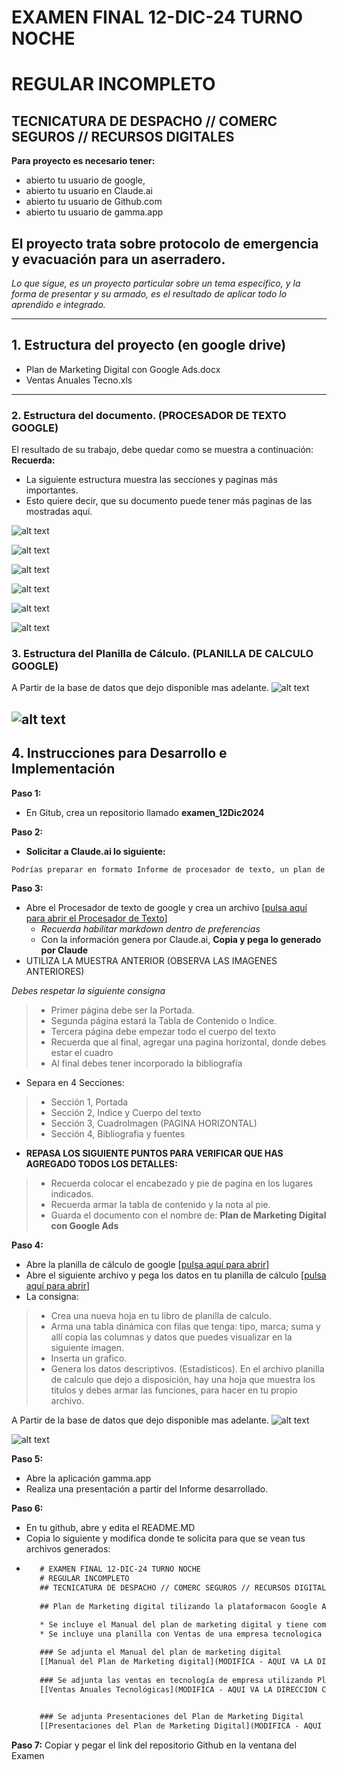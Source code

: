 # EXAMEN FINAL 12-DIC-24 TURNO NOCHE
# REGULAR INCOMPLETO
## TECNICATURA DE DESPACHO // COMERC SEGUROS // RECURSOS DIGITALES

**Para proyecto es necesario tener:**
* abierto tu usuario de google,
* abierto tu usuario en Claude.ai
* abierto tu usuario de Github.com
* abierto tu usuario de gamma.app

## El proyecto trata sobre protocolo de emergencia y evacuación para un aserradero. 
_Lo que sigue, es un proyecto particular sobre un tema específico, y la forma de presentar y su armado, es el resultado de aplicar todo lo aprendido e integrado._

---

## 1. Estructura del proyecto (en google drive)
- Plan de Marketing Digital con Google Ads.docx
- Ventas Anuales Tecno.xls

---

### 2. Estructura del documento. (PROCESADOR DE TEXTO GOOGLE)
El resultado de su trabajo, debe quedar como se muestra a continuación:
**Recuerda:**
* La siguiente estructura muestra las secciones y paginas más importantes. 
* Esto quiere decir, que su documento puede tener más paginas de las mostradas aquí.

![alt text](https://github.com/hcgtech/12.12_EX_FNL_INF_TN_INCOMPLETOS/blob/main/images/portada.png "PORTADA")

![alt text](https://github.com/hcgtech/12.12_EX_FNL_INF_TN_INCOMPLETOS/blob/main/images/indice.png "INDICE") 

![alt text](https://github.com/hcgtech/12.12_EX_FNL_INF_TN_INCOMPLETOS/blob/main/images/cuerpo.png "CUERPO DEL DOCUMENTO") 

![alt text](https://github.com/hcgtech/12.12_EX_FNL_INF_TN_INCOMPLETOS/blob/main/images/cuerpo2.png "CUERPO DEL DOCUMENTO") 

![alt text](https://github.com/hcgtech/12.12_EX_FNL_INF_TN_INCOMPLETOS/blob/main/images/horiz.png "HORIZONTAL CON TABLA")

![alt text](https://github.com/hcgtech/12.12_EX_FNL_INF_TN_INCOMPLETOS/blob/main/images/biblio.png "BIBLIOGRAFIA")

### 3. Estructura del Planilla de Cálculo. (PLANILLA DE CALCULO GOOGLE)
A Partir de la base de datos que dejo disponible mas adelante.
![alt text](https://github.com/hcgtech/12.12_EX_FNL_INF_TN_INCOMPLETOS/blob/main/images/tabla.png "TABLA Y GRAFICA")

![alt text](https://github.com/hcgtech/12.12_EX_FNL_INF_TN_INCOMPLETOS/blob/main/images/grafica.png "TABLA Y GRAFICA")
---

## 4. Instrucciones para Desarrollo e Implementación
**Paso 1:**
* En Gitub, crea un repositorio llamado **examen_12Dic2024**

**Paso 2:**
* **Solicitar a Claude.ai lo siguiente:**

```txt
Podrías preparar en formato Informe de procesador de texto, un plan de marketing digital desarrollado para utilizar google ads, debe tener la estructura de embudo en el proceso de ventas, que no supere las 10 paginas, tenga una tabla con la metrica mas importante y bibliografía utilizada. Además agrega al principio una Portada.
```
**Paso 3:**
* Abre el Procesador de texto de google y crea un archivo [[pulsa aquí para abrir el Procesador de Texto](https://docs.google.com/document/u/0/)]
  * _Recuerda habilitar markdown dentro de preferencias_ 
  * Con la información genera por Claude.ai, **Copia y pega lo generado por Claude** 
* UTILIZA LA MUESTRA ANTERIOR (OBSERVA LAS IMAGENES ANTERIORES)

_Debes respetar la siguiente consigna_
> * Primer página debe ser la Portada.
> * Segunda página estará la Tabla de Contenido o Indice.
> * Tercera página debe empezar todo el cuerpo del texto
> * Recuerda que al final, agregar una pagina horizontal, donde debes estar el cuadro
> * Al final debes tener incorporado la bibliografía

* Separa en 4 Secciones:
> * Sección 1, Portada
> * Sección 2, Indice y Cuerpo del texto
> * Sección 3, CuadroImagen (PAGINA HORIZONTAL)
> * Sección 4, Bibliografia y fuentes

* **REPASA LOS SIGUIENTE PUNTOS PARA VERIFICAR QUE HAS AGREGADO TODOS LOS DETALLES:**
> * Recuerda colocar el encabezado y pie de pagina en los lugares indicados.
> * Recuerda armar la tabla de contenido y la nota al pie.
> * Guarda el documento con el nombre de: **Plan de Marketing Digital con Google Ads**

**Paso 4:**
* Abre la planilla de cálculo de google [[pulsa aquí para abrir](https://docs.google.com/spreadsheets/u/0/)]
* Abre el siguiente archivo y pega los datos en tu planilla de cálculo [[pulsa aquí para abrir](https://docs.google.com/spreadsheets/d/1lC4LLIoJsoBxUiHNhfccjsP_XsRHnRxz9Xnb0Ndp33A/edit?usp=sharing)]
* La consigna:
 > * Crea una nueva hoja en tu libro de planilla de calculo.
 > * Arma una tabla dinámica con filas que tenga: tipo, marca; suma  y allí copia las columnas y datos que puedes visualizar en la siguiente imagen.
 > * Inserta un grafico.
 > * Genera los datos descriptivos. (Estadísticos). En el archivo planilla de calculo que dejo a disposición, hay una hoja que muestra los titulos y debes armar las funciones, para hacer en tu propio archivo.
   
A Partir de la base de datos que dejo disponible mas adelante.
![alt text](https://github.com/hcgtech/12.12_EX_FNL_INF_TN_INCOMPLETOS/blob/main/images/tabla.png "TABLA Y GRAFICA")

![alt text](https://github.com/hcgtech/12.12_EX_FNL_INF_TN_INCOMPLETOS/blob/main/images/grafica.png "TABLA Y GRAFICA")

**Paso 5:**
* Abre la aplicación gamma.app
* Realiza una presentación a partir del Informe desarrollado.

**Paso 6:**
* En tu github, abre y edita el README.MD
* Copia lo siguiente y modifica donde te solicita para que se vean tus archivos generados:
*  ```txt
      # EXAMEN FINAL 12-DIC-24 TURNO NOCHE
      # REGULAR INCOMPLETO
      ## TECNICATURA DE DESPACHO // COMERC SEGUROS // RECURSOS DIGITALES
      
      ## Plan de Marketing digital tilizando la plataformacon Google Ads.

      * Se incluye el Manual del plan de marketing digital y tiene como objetivo desarrollar una estrategia integral de captación y conversión de clientes utilizando la plataforma Google Ads.
      * Se incluye una planilla con Ventas de una empresa tecnologica que utiliza el marketing digital como estrategia comercial.
      
      ### Se adjunta el Manual del plan de marketing digital
      [[Manual del Plan de Marketing digital](MODIFICA - AQUI VA LA DIRECCION COMPARTIDA DEL ARCHIVO)]
      
      ### Se adjunta las ventas en tecnología de empresa utilizando Plan
      [[Ventas Anuales Tecnológicas](MODIFICA - AQUI VA LA DIRECCION COMPARTIDA DEL ARCHIVO)]


      ### Se adjunta Presentaciones del Plan de Marketing Digital
      [[Presentaciones del Plan de Marketing Digital](MODIFICA - AQUI VA LA DIRECCION COMPARTIDA DEL ARCHIVO)]

      ```

 **Paso 7:** Copiar y pegar el link del repositorio Github en la ventana del Examen

